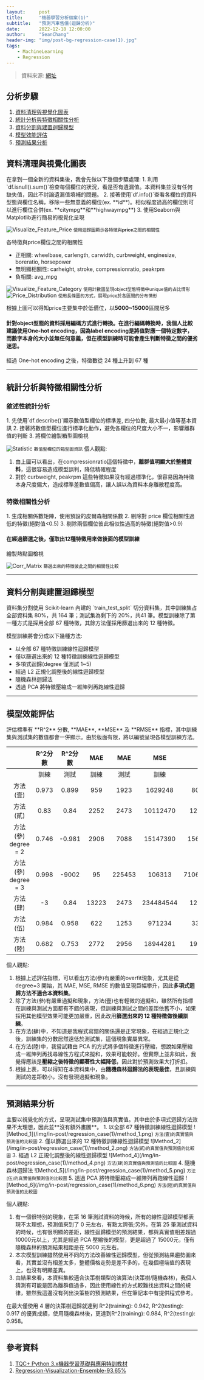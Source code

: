 ```yaml
---
layout:     post
title:      "機器學習分析個案(1)"
subtitle:   "預測汽車售價(迴歸分析)"
date:       2022-12-18 12:00:00
author:     "SeanChang"
header-img: "img/post-bg-regression-case(1).jpg"
tags:
    - MachineLearning
    - Regression
---
```

> 資料來源: [網址](https://www.kaggle.com/datasets/hellbuoy/car-price-prediction)

## 分析步驟
1. [資料清理與視覺化圖表](#cleaning_visualization)
2. [統計分析與特徵相關性分析](#advanced_analysis)
3. [資料分割與建置迴歸模型](#model_design)
4. [模型效能評估](#model_evaluation)
5. [預測結果分析](#result)

<h2 id="cleaning_visualization">資料清理與視覺化圖表</h2>
在拿到一個全新的資料集後，我會先做以下幾個步驟處理:
1. 利用`df.isnull().sum()`檢查每個欄位的狀況，看是否有遺漏值。本資料集並沒有任何缺失值，因此不討論遺漏值填補的問題。
2. 接著使用`df.info()`查看各欄位的資料型態與欄位名稱，移除一些無意義的欄位(ex. **id**)。相似程度過高的欄位則可以進行欄位合併(ex. **citympg**和**highwaympg**)
3. 使用Seaborn與Matplotlib進行簡易的視覺化呈現

![Visualize_Feature_Price](/img/in-post/regression_case(1)/feature_price_corr.png)
<small class="img-hint">使用迴歸圖顯示各特徵與**price**之間的相關性</small> 

各特徵與price欄位之間的相關性
- 正相關: wheelbase, carlength, carwidth, curbweight, enginesize,
boreratio, horsepower
- 無明顯相關性: carheight, stroke, compressionratio, peakrpm
- 負相關: avg_mpg

![Visualize_Feature_Category](/img/in-post/regression_case(1)/category_distri.png)
<small class="img-hint">使用計數圖呈現object型態特徵中unique值的占比情形</small>
![Price_Distribution](/img/in-post/regression_case(1)/price_distri.png)
<small class="img-hint">使用長條圖的方式，展現price於各區間的分布情形</small>

根據上圖可以得知price主要集中於低價位，以**5000~15000**區間居多
#### 針對object型態的資料採用編碼方式進行轉換。在進行編碼轉換時，我個人比較建議使用One-hot encoding，因為label encoding是將值對應一個特定數字，而數字本身的大小並無任何意義，但在模型訓練時可能會產生判斷特徵之間的優劣迷思。 
經過 One-hot encoding 之後，特徵數從 24 種上升到 67 種
   
---

<h2 id="advanced_analysis">統計分析與特徵相關性分析</h2>
<h3>敘述性統計分析</h3>
1. 先使用`df.describe()`顯示數值型欄位的標準差, 四分位數, 最大最小值等基本資訊
2. 接著將數值型欄位進行標準化動作，避免各欄位的尺度大小不一，影響離群值的判斷
3. 將欄位繪製箱型圖檢視

![Statistic](/img/in-post/regression_case(1)/statistic.jpg)
<small class="img-hint">數值型欄位的箱型圖資訊</small>
個人觀點:
1. 由上圖可以看出，在compressionratio這個特徵中，**離群值明顯大於整體資料**，這很容易造成模型誤判，降低精確程度
2. 對於 curbweight, peakrpm 這些特徵如果沒有經過標準化，很容易因為特徵本身尺度偏大，造成標準差數值偏高，讓人誤以為資料本身離散程度高。

<h3>特徵相關性分析</h3>
1. 生成相關係數矩陣，使用預設的皮爾森相關係數
2. 剔除對 price 欄位相關性過低的特徵(絕對值<0.5)
3. 剔除兩個欄位彼此相似性過高的特徵(絕對值>0.9)

#### 在經過篩選之後，僅取出12種特徵用來做後面的模型訓練
繪製熱點圖檢視

![Corr_Matrix](/img/in-post/regression_case(1)/corr_matrix.png)
<small class="img-hint">篩選出來的特徵彼此之間的相關性比較</small>

---

<h2 id="model_design">資料分割與建置迴歸模型</h2>
資料集分割使用 Scikit-learn 內建的 `train_test_split` 切分資料集，其中訓練集占全部資料集 80%，共 164 筆；測試集為剩下的 20%，共41 筆。模型訓練除了第一種方式是採用全部 67 種特徵，其餘方法僅採用篩選出來的 12 種特徵。

模型訓練將會分成以下幾種方法:
- 以全部 67 種特徵訓練線性迴歸模型
- 僅以篩選出來的 12 種特徵訓練線性迴歸模型
- 多項式迴歸(degree 僅測試 1~5)
- 經過 L2 正規化調整後的線性迴歸模型
- 隨機森林迴歸法
- 透過 PCA 將特徵壓縮成一維陣列再跑線性迴歸

---

<h2 id="model_evaluation">模型效能評估</h2>
評估標準有 **R^2** 分數, **MAE**, **MSE** 及 **RMSE** 指標，其中訓練集與測試集的數值都會一併顯示。由於版面有限，將以編號呈現各模型訓練方法。

|         | **R^2分數** | **R^2分數** | **MAE** | **MAE** | **MSE**   | **MSE**     | **RMSE** | **RMSE** |
|:----------------:|:---------:|:---------:|:-------:|:-------:|:---------:|:-----------:|:--------:|:---------:|
|                  | 訓練        | 測試        | 訓練      | 測試      | 訓練        | 測試          | 訓練       | 測試        |
| 方法(壹)            | 0.973     | 0.899     | 959     | 1923    | 1629248   | 8002007     | 1276     | 2829      |
| 方法(貳)            | 0.83      | 0.84      | 2252    | 2473    | 10112470  | 12609007    | 3180     | 3551      |
| 方法(參) degree = 2 | 0.746     | -0.981    | 2906    | 7088    | 15147390  | 156364800   | 3892     | 12505     |
| 方法(參) degree = 3 | 0.998     | -9002     | 95      | 225453  | 106313    | 71069440000 | 326      | 843027    |
| 方法(肆)            | -3        | 0.84      | 13223   | 2473    | 234484544 | 12609007    | 15313    | 3551      |
| 方法(伍)            | 0.984     | 0.958     | 622     | 1253    | 971234    | 3339538     | 986      | 1827      |
| 方法(陸)            | 0.682     | 0.753     | 2772    | 2956    | 18944281  | 19489660    | 4353     | 4415      |

個人觀點:
1. 根據上述評估指標，可以看出方法(參)有嚴重的overfit現象，尤其是從 degree=3 開始，其 MAE, MSE, RMSE 的數值呈現巨幅攀升，因此**多項式迴歸方法不適合本資料集**。
2. 除了方法(參)有嚴重過擬和現象，方法(壹)也有輕微的過擬和，雖然所有指標在訓練與測試方面都有不錯的表現，但訓練與測試之間的差距依舊不小，如果採用其他模型效果可能更加嚴重，因此改用**篩選出來的 12 種特徵做後續訓練**。
3. 在方法(肆)中，不知道是我程式寫錯的關係還是正常現象，在經過正規化之後，訓練集的分數居然遠低於測試集，這個現象實屬異常。
4. 在方法(陸)中，我嘗試藉由 PCA 的方式將多個特徵進行壓縮，想說如果壓縮成一維陣列再找尋線性方程式來擬和，效果可能較好。但實際上並非如此，我覺得應該是**壓縮之後特徵的顯著性大幅降低**，因此對於預測效果大打折扣。
5. 根據上表，可以得知在本資料集中，由**隨機森林迴歸法的表現最佳**，且訓練與測試的差距較小，沒有發現過擬和現象。

---

<h2 id="result">預測結果分析</h2>
主要以視覺化的方式，呈現測試集中預測值與真實值。其中由於多項式迴歸方法效果不太理想，因此並**沒有額外畫圖**。
1. 以全部 67 種特徵訓練線性迴歸模型
![Method_1](/img/in-post/regression_case(1)/method_1.png)
<small class="img-hint">方法(壹)的真實值與預測值的比較圖</small>
2. 僅以篩選出來的 12 種特徵訓練線性迴歸模型
![Method_2](/img/in-post/regression_case(1)/method_2.png)
<small class="img-hint">方法(貳)的真實值與預測值的比較圖</small>
3. 經過 L2 正規化調整後的線性迴歸模型
![Method_4](/img/in-post/regression_case(1)/method_4.png)
<small class="img-hint">方法(肆)的真實值與預測值的比較圖</small>
4. 隨機森林迴歸法
![Method_5](/img/in-post/regression_case(1)/method_5.png)
<small class="img-hint">方法(伍)的真實值與預測值的比較圖</small>
5. 透過 PCA 將特徵壓縮成一維陣列再跑線性迴歸
![Method_6](/img/in-post/regression_case(1)/method_6.png)
<small class="img-hint">方法(陸)的真實值與預測值的比較圖</small>

個人觀點:
1. 有一個很特別的現象，在第 16 筆測試資料的時候，所有的線性迴歸模型都表現不太理想，預測值來到了 0 元左右，有點太誇張;另外，在第 25 筆測試資料的時候，也有很明顯的差距，線性迴歸模型的預測結果，都與真實值相差超過10000元以上，尤其是經過 PCA 壓縮後的模型，更是超過了 15000元，僅有隨機森林的預測結果相距是在 5000 元左右。
2. 本次模型訓練雖然使用不同的方法改善線性迴歸模型，但從預測結果趨勢圖來看，其實並沒有相差太多，整體價格走勢是差不多的，在幾個極端值的表現上，也沒有明顯差異。
3. 由結果來看，本資料集較適合決策樹類型的演算法(決策樹/隨機森林)，我個人猜測有可能是因為離群值過多，因此使用線性的方式較難找出資料之間的規律，雖然我這邊沒有列出決策樹的預測結果，但在筆記本中有提供程式參考。

在最大僅使用 4 層的決策樹迴歸就達到 R^2(training): 0.942, R^2(testing): 0.917 的優異成績，使用隨機森林後，更達到R^2(training): 0.984, R^2(testing): 0.958。

---

## 參考資料
1. [TQC+ Python 3.x機器學習基礎與應用特訓教材](https://www.books.com.tw/products/0010888910)
2. [Regression-Visualization-Ensemble-93.65%](https://www.kaggle.com/code/aniket1993/regression-visualization-ensemble-93-65)